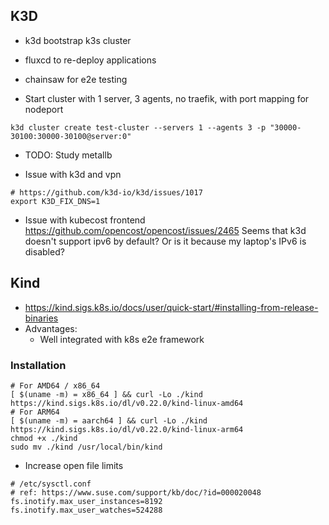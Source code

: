 
## K3D

* k3d bootstrap k3s cluster
* fluxcd to re-deploy applications
* chainsaw for e2e testing


* Start cluster with 1 server, 3 agents, no traefik, with port mapping for nodeport
```
k3d cluster create test-cluster --servers 1 --agents 3 -p "30000-30100:30000-30100@server:0"
```

* TODO: Study metallb

* Issue with k3d and vpn
```
# https://github.com/k3d-io/k3d/issues/1017
export K3D_FIX_DNS=1
```

* Issue with kubecost frontend https://github.com/opencost/opencost/issues/2465 Seems that k3d doesn't support ipv6 by default? Or is it because my laptop's IPv6 is disabled?

## Kind

* https://kind.sigs.k8s.io/docs/user/quick-start/#installing-from-release-binaries
* Advantages:
  * Well integrated with k8s e2e framework

### Installation
``` 
# For AMD64 / x86_64
[ $(uname -m) = x86_64 ] && curl -Lo ./kind https://kind.sigs.k8s.io/dl/v0.22.0/kind-linux-amd64
# For ARM64
[ $(uname -m) = aarch64 ] && curl -Lo ./kind https://kind.sigs.k8s.io/dl/v0.22.0/kind-linux-arm64
chmod +x ./kind
sudo mv ./kind /usr/local/bin/kind
```

* Increase open file limits
```
# /etc/sysctl.conf
# ref: https://www.suse.com/support/kb/doc/?id=000020048
fs.inotify.max_user_instances=8192
fs.inotify.max_user_watches=524288
```